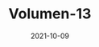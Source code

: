 ---
title: "Volumen-13"
date: 2021-10-09
cover: "images/1.webp"
description: "Encuentra en esta edición una probada de lo que fue la Semana Mundial del Espacio en Colombia, y a los ganadores de su primera Hackathon Espacial Colombia, equipos estudiantiles que se atrevieron a plantear soluciones a los problemas más relevantes de Colombia y el mundo desde la tecnología espacial. No olvides vernos en nuestra página deltavudea.com"
ossuu: "https://issuu.com/deltav_udea/docs/volumen_13_"
---